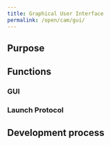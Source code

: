 ```yaml
---
title: Graphical User Interface
permalink: /open/cam/gui/
---
```


## Purpose

## Functions

### GUI 

### Launch Protocol 

## Development process



